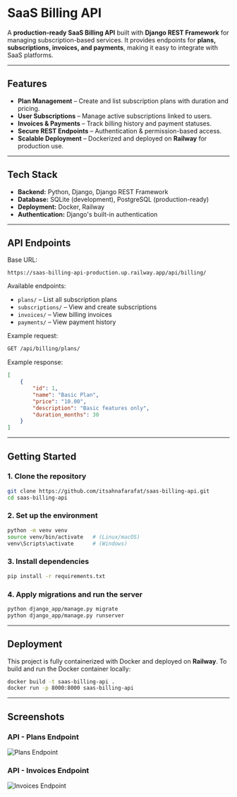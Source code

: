 # SaaS Billing API

A **production-ready SaaS Billing API** built with **Django REST Framework** for managing subscription-based services.
It provides endpoints for **plans, subscriptions, invoices, and payments**, making it easy to integrate with SaaS platforms.

---

## Features

* **Plan Management** – Create and list subscription plans with duration and pricing.
* **User Subscriptions** – Manage active subscriptions linked to users.
* **Invoices & Payments** – Track billing history and payment statuses.
* **Secure REST Endpoints** – Authentication & permission-based access.
* **Scalable Deployment** – Dockerized and deployed on **Railway** for production use.

---

## Tech Stack

* **Backend:** Python, Django, Django REST Framework
* **Database:** SQLite (development), PostgreSQL (production-ready)
* **Deployment:** Docker, Railway
* **Authentication:** Django's built-in authentication

---

## API Endpoints

Base URL:

```
https://saas-billing-api-production.up.railway.app/api/billing/
```

Available endpoints:

* `plans/` – List all subscription plans
* `subscriptions/` – View and create subscriptions
* `invoices/` – View billing invoices
* `payments/` – View payment history

Example request:

```bash
GET /api/billing/plans/
```

Example response:

```json
[
    {
        "id": 1,
        "name": "Basic Plan",
        "price": "10.00",
        "description": "Basic features only",
        "duration_months": 30
    }
]
```

---

## Getting Started

### 1. Clone the repository

```bash
git clone https://github.com/itsahnafarafat/saas-billing-api.git
cd saas-billing-api
```

### 2. Set up the environment

```bash
python -m venv venv
source venv/bin/activate   # (Linux/macOS)
venv\Scripts\activate      # (Windows)
```

### 3. Install dependencies

```bash
pip install -r requirements.txt
```

### 4. Apply migrations and run the server

```bash
python django_app/manage.py migrate
python django_app/manage.py runserver
```

---

## Deployment

This project is fully containerized with Docker and deployed on **Railway**.
To build and run the Docker container locally:

```bash
docker build -t saas-billing-api .
docker run -p 8000:8000 saas-billing-api
```

---

## Screenshots

### API - Plans Endpoint

![Plans Endpoint](docs/plans.png)

### API - Invoices Endpoint

![Invoices Endpoint](docs/invoices.png)

